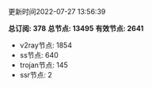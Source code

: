 更新时间2022-07-27 13:56:39

**总订阅: 378**
**总节点: 13495**
**有效节点: 2641**
- v2ray节点: 1854
- ss节点: 640
- trojan节点: 145
- ssr节点: 2
